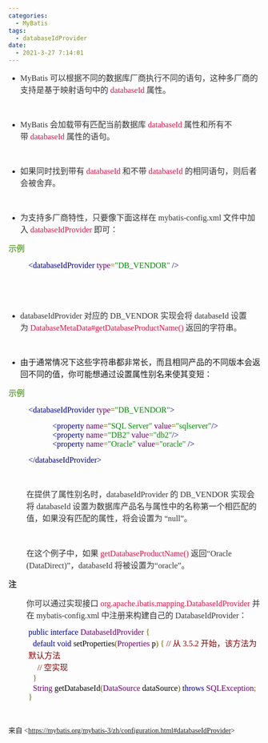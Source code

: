 ```yaml
---
categories:
  - MyBatis
tags:
  - databaseIdProvider
date:
  - 2021-3-27 7:14:01
---
```


<ul style="list-style-type:disc">
    <li><span style="font-size:12.0pt"><span style="font-family:&quot;Comic Sans MS&quot;"><span
                    style="color:#333333">MyBatis </span></span></span><span style="font-size:12.0pt"><span
                style="font-family:&quot;Microsoft YaHei UI&quot;"><span
                    style="color:#333333">可以根据不同的数据库厂商执行不同的语句，这种多厂商的支持是基于映射语句中的&nbsp;</span></span></span><span
            style="font-size:12.0pt"><span style="font-family:&quot;Comic Sans MS&quot;"><span
                    style="color:#dd1144">databaseId</span></span></span><span style="font-size:12.0pt"><span
                style="font-family:&quot;Microsoft YaHei UI&quot;"><span style="color:#333333">&nbsp;属性。
                </span></span></span></li>
</ul>
<p><span style="font-size:12.0pt"><span style="font-family:&quot;Microsoft YaHei UI&quot;"><span
                style="color:#333333"></span></span></span><br></p>
<ul style="list-style-type:disc">
    <li><span style="font-size:12.0pt"><span style="font-family:&quot;Comic Sans MS&quot;"><span
                    style="color:#333333">MyBatis </span></span></span><span style="font-size:12.0pt"><span
                style="font-family:&quot;Microsoft YaHei UI&quot;"><span
                    style="color:#333333">会加载带有匹配当前数据库&nbsp;</span></span></span><span style="font-size:12.0pt"><span
                style="font-family:&quot;Comic Sans MS&quot;"><span
                    style="color:#dd1144">databaseId</span></span></span><span style="font-size:12.0pt"><span
                style="font-family:&quot;Microsoft YaHei UI&quot;"><span
                    style="color:#333333">&nbsp;属性和所有不带&nbsp;</span></span></span><span style="font-size:12.0pt"><span
                style="font-family:&quot;Comic Sans MS&quot;"><span
                    style="color:#dd1144">databaseId</span></span></span><span style="font-size:12.0pt"><span
                style="font-family:&quot;Microsoft YaHei UI&quot;"><span style="color:#333333">&nbsp;属性的语句。
                </span></span></span></li>
</ul>
<p><span style="font-size:12.0pt"><span style="font-family:&quot;Microsoft YaHei UI&quot;"><span
                style="color:#333333"></span></span></span><br></p>
<ul style="list-style-type:disc">
    <li><span style="font-size:12.0pt"><span style="font-family:&quot;Microsoft YaHei UI&quot;"><span
                    style="color:#333333">如果同时找到带有&nbsp;</span></span></span><span style="font-size:12.0pt"><span
                style="font-family:&quot;Comic Sans MS&quot;"><span
                    style="color:#dd1144">databaseId</span></span></span><span style="font-size:12.0pt"><span
                style="font-family:&quot;Microsoft YaHei UI&quot;"><span
                    style="color:#333333">&nbsp;和不带&nbsp;</span></span></span><span style="font-size:12.0pt"><span
                style="font-family:&quot;Comic Sans MS&quot;"><span
                    style="color:#dd1144">databaseId</span></span></span><span style="font-size:12.0pt"><span
                style="font-family:&quot;Microsoft YaHei UI&quot;"><span style="color:#333333">&nbsp;的相同语句，则后者会被舍弃。
                </span></span></span></li>
</ul>
<p><span style="font-size:12.0pt"><span style="font-family:&quot;Microsoft YaHei UI&quot;"><span
                style="color:#333333"></span></span></span><br></p>
<ul style="list-style-type:disc">
    <li><span style="font-size:12.0pt"><span style="font-family:&quot;Microsoft YaHei UI&quot;"><span
                    style="color:#333333">为支持多厂商特性，只要像下面这样在</span></span></span><span style="font-size:12.0pt"><span
                style="font-family:&quot;Comic Sans MS&quot;"><span style="color:#333333"> mybatis-config.xml
                </span></span></span><span style="font-size:12.0pt"><span
                style="font-family:&quot;Microsoft YaHei UI&quot;"><span
                    style="color:#333333">文件中加入&nbsp;</span></span></span><span style="font-size:12.0pt"><span
                style="font-family:&quot;Comic Sans MS&quot;"><span
                    style="color:#dd1144">databaseIdProvider</span></span></span><span style="font-size:12.0pt"><span
                style="font-family:&quot;Microsoft YaHei UI&quot;"><span
                    style="color:#333333">&nbsp;即可：</span></span></span></li>
</ul>
<p><span style="font-size:12.0pt"><span style="font-family:&quot;Microsoft YaHei UI&quot;"><span
                style="color:#70ad47"><strong>示例</strong></span></span></span></p>
<p style="margin-left: 40px;"><span style="font-size:12.0pt"><span style="font-family:&quot;Comic Sans MS&quot;"><span
                style="color:#000088">&lt;databaseIdProvider </span><span style="color:#660066">type</span><span
                style="color:#666600">=</span><span style="color:#008800">"DB_VENDOR" </span><span
                style="color:#000088">/&gt;</span></span></span></p>
<p><span style="font-size:12.0pt"><span style="font-family:&quot;Comic Sans MS&quot;"><span
                style="color:#000088">&nbsp;</span></span></span></p>
<p><span style="font-size:12.0pt"><span style="font-family:&quot;Comic Sans MS&quot;"><span
                style="color:#000088">&nbsp;</span></span></span></p>
<ul style="list-style-type:disc">
    <li><span style="font-size:12.0pt"><span style="font-family:&quot;Comic Sans MS&quot;"><span
                    style="color:#333333">databaseIdProvider </span></span></span><span style="font-size:12.0pt"><span
                style="font-family:&quot;Microsoft YaHei UI&quot;"><span
                    style="color:#333333">对应的</span></span></span><span style="font-size:12.0pt"><span
                style="font-family:&quot;Comic Sans MS&quot;"><span style="color:#333333"> DB_VENDOR
                </span></span></span><span style="font-size:12.0pt"><span
                style="font-family:&quot;Microsoft YaHei UI&quot;"><span
                    style="color:#333333">实现会将</span></span></span><span style="font-size:12.0pt"><span
                style="font-family:&quot;Comic Sans MS&quot;"><span style="color:#333333"> databaseId
                </span></span></span><span style="font-size:12.0pt"><span
                style="font-family:&quot;Microsoft YaHei UI&quot;"><span
                    style="color:#333333">设置为&nbsp;</span></span></span><span style="font-size:12.0pt"><span
                style="font-family:&quot;Comic Sans MS&quot;"><span
                    style="color:#dd1144">DatabaseMetaData#getDatabaseProductName()</span></span></span><span
            style="font-size:12.0pt"><span style="font-family:&quot;Microsoft YaHei UI&quot;"><span
                    style="color:#333333">&nbsp;返回的字符串。 </span></span></span></li>
</ul>
<p><span style="font-size:12.0pt"><span style="font-family:&quot;Microsoft YaHei UI&quot;"><span
                style="color:#333333"></span></span></span><br></p>
<ul style="list-style-type:disc">
    <li><span style="font-size:12.0pt"><span
                style="font-family:&quot;Microsoft YaHei UI&quot;">由于通常情况下这些字符串都非常长，而且相同产品的不同版本会返回不同的值，你可能想通过设置属性别名来使其变短：</span></span>
    </li>
</ul>
<p><span style="font-size:12.0pt"><span style="font-family:&quot;Microsoft YaHei UI&quot;"><span
                style="color:#70ad47"><strong>示例</strong></span></span></span></p>
<p style="margin-left: 40px;"><span style="font-size:12.0pt"><span style="font-family:&quot;Comic Sans MS&quot;"><span
                style="color:#000088">&lt;databaseIdProvider </span><span style="color:#660066">type</span><span
                style="color:#666600">=</span><span style="color:#008800">"DB_VENDOR"</span><span
                style="color:#000088">&gt;</span></span></span></p>
<p style="margin-left: 80px;"><span style="font-size:12.0pt"><span style="font-family:&quot;Comic Sans MS&quot;"><span
                style="color:#000088">&nbsp; &lt;property </span><span style="color:#660066">name</span><span
                style="color:#666600">=</span><span style="color:#008800">"SQL Server" </span><span
                style="color:#660066">value</span><span style="color:#666600">=</span><span
                style="color:#008800">"sqlserver"</span><span style="color:#000088">/&gt;<br>&nbsp; &lt;property
            </span><span style="color:#660066">name</span><span style="color:#666600">=</span><span
                style="color:#008800">"DB2" </span><span style="color:#660066">value</span><span
                style="color:#666600">=</span><span style="color:#008800">"db2"</span><span
                style="color:#000088">/&gt;<br>&nbsp; &lt;property </span><span style="color:#660066">name</span><span
                style="color:#666600">=</span><span style="color:#008800">"Oracle" </span><span
                style="color:#660066">value</span><span style="color:#666600">=</span><span
                style="color:#008800">"oracle" </span><span style="color:#000088">/&gt;</span></span></span></p>
<p style="margin-left: 40px;"><span style="font-size:12.0pt"><span style="font-family:&quot;Comic Sans MS&quot;"><span
                style="color:#000088">&lt;/databaseIdProvider&gt;</span></span></span></p>
<p><span style="font-size:12.0pt"><span style="font-family:&quot;Comic Sans MS&quot;"><span
                style="color:#000088">&nbsp;</span></span></span></p>
<p style="margin-left:36px"><span style="font-size:12.0pt"><span style="color:#333333"><span
                style="font-family:&quot;Microsoft YaHei UI&quot;">在提供了属性别名时，</span><span
                style="font-family:&quot;Comic Sans MS&quot;">databaseIdProvider </span><span
                style="font-family:&quot;Microsoft YaHei UI&quot;">的</span><span
                style="font-family:&quot;Comic Sans MS&quot;"> DB_VENDOR </span><span
                style="font-family:&quot;Microsoft YaHei UI&quot;">实现会将</span><span
                style="font-family:&quot;Comic Sans MS&quot;"> databaseId </span><span
                style="font-family:&quot;Microsoft YaHei UI&quot;">设置为数据库产品名与属性中的名称第一个相匹配的值，如果没有匹配的属性，将会设置为
                “</span><span style="font-family:&quot;Comic Sans MS&quot;">null</span><span
                style="font-family:&quot;Microsoft YaHei UI&quot;">”。 </span></span></span></p>
<p style="margin-left:36px"><span style="font-size:12.0pt"><span style="color:#333333"><span
                style="font-family:&quot;Microsoft YaHei UI&quot;">​​​​​​​</span></span></span><br></p>
<p style="margin-left:36px"><span style="font-size:12.0pt"><span
            style="font-family:&quot;Microsoft YaHei UI&quot;"><span
                style="color:#333333">在这个例子中，如果&nbsp;</span></span><span
            style="font-family:&quot;Comic Sans MS&quot;"><span
                style="color:#dd1144">getDatabaseProductName()</span></span><span
            style="font-family:&quot;Microsoft YaHei UI&quot;"><span style="color:#333333">&nbsp;返回“</span></span><span
            style="font-family:&quot;Comic Sans MS&quot;"><span style="color:#333333">Oracle
                (DataDirect)</span></span><span style="font-family:&quot;Microsoft YaHei UI&quot;"><span
                style="color:#333333">”，</span></span><span style="font-family:&quot;Comic Sans MS&quot;"><span
                style="color:#333333">databaseId </span></span><span
            style="font-family:&quot;Microsoft YaHei UI&quot;"><span style="color:#333333">将被设置为“</span></span><span
            style="font-family:&quot;Comic Sans MS&quot;"><span style="color:#333333">oracle</span></span><span
            style="font-family:&quot;Microsoft YaHei UI&quot;"><span style="color:#333333">”。</span></span></span></p>
<p><span style="font-size:12.0pt"><span style="font-family:&quot;Microsoft YaHei UI&quot;"><span
                style="color:#333333"><strong>注</strong></span></span></span></p>
<p style="margin-left:36px"><span style="font-size:12.0pt"><span
            style="font-family:&quot;Microsoft YaHei UI&quot;"><span
                style="color:#333333">你可以通过实现接口&nbsp;</span></span><span
            style="font-family:&quot;Comic Sans MS&quot;"><span
                style="color:#dd1144">org.apache.ibatis.mapping.DatabaseIdProvider</span></span><span
            style="font-family:&quot;Microsoft YaHei UI&quot;"><span style="color:#333333">&nbsp;并在</span></span><span
            style="font-family:&quot;Comic Sans MS&quot;"><span style="color:#333333"> mybatis-config.xml
            </span></span><span style="font-family:&quot;Microsoft YaHei UI&quot;"><span
                style="color:#333333">中注册来构建自己的</span></span><span style="font-family:&quot;Comic Sans MS&quot;"><span
                style="color:#333333"> DatabaseIdProvider</span></span><span
            style="font-family:&quot;Microsoft YaHei UI&quot;"><span style="color:#333333">：</span></span></span></p>
<p style="margin-left: 40px;"><span style="font-size:12.0pt"><span style="font-family:&quot;Comic Sans MS&quot;"><span
                style="color:#000088">public interface </span></span><span
            style="font-family:&quot;Comic Sans MS&quot;"><span style="color:#660066">DatabaseIdProvider
            </span></span><span style="font-family:&quot;Comic Sans MS&quot;"><span
                style="color:#666600">{</span></span><br>&nbsp; <span
            style="font-family:&quot;Comic Sans MS&quot;"><span style="color:#000088">default void</span></span><span
            style="font-family:&quot;Comic Sans MS&quot;"><span style="color:black"> setProperties</span></span><span
            style="font-family:&quot;Comic Sans MS&quot;"><span style="color:#666600">(</span></span><span
            style="font-family:&quot;Comic Sans MS&quot;"><span style="color:#660066">Properties</span></span><span
            style="font-family:&quot;Comic Sans MS&quot;"><span style="color:black"> p</span></span><span
            style="font-family:&quot;Comic Sans MS&quot;"><span style="color:#666600">) { </span></span><span
            style="font-family:&quot;Comic Sans MS&quot;"><span style="color:#880000">// </span></span><span
            style="font-family:&quot;Microsoft YaHei UI&quot;"><span style="color:#880000">从</span></span><span
            style="font-family:&quot;Comic Sans MS&quot;"><span style="color:#880000"> 3.5.2 </span></span><span
            style="font-family:&quot;Microsoft YaHei UI&quot;"><span
                style="color:#880000">开始，该方法为默认方法</span></span><br>&nbsp;&nbsp;&nbsp; <span
            style="font-family:&quot;Comic Sans MS&quot;"><span style="color:#880000">// </span></span><span
            style="font-family:&quot;Microsoft YaHei UI&quot;"><span style="color:#880000">空实现</span></span><br>&nbsp;
        <span style="font-family:&quot;Comic Sans MS&quot;"><span style="color:#666600">}</span></span><br>&nbsp; <span
            style="font-family:&quot;Comic Sans MS&quot;"><span style="color:#660066">String</span></span><span
            style="font-family:&quot;Comic Sans MS&quot;"><span style="color:black"> getDatabaseId</span></span><span
            style="font-family:&quot;Comic Sans MS&quot;"><span style="color:#666600">(</span></span><span
            style="font-family:&quot;Comic Sans MS&quot;"><span style="color:#660066">DataSource</span></span><span
            style="font-family:&quot;Comic Sans MS&quot;"><span style="color:black"> dataSource</span></span><span
            style="font-family:&quot;Comic Sans MS&quot;"><span style="color:#666600">) </span></span><span
            style="font-family:&quot;Comic Sans MS&quot;"><span style="color:#000088">throws </span></span><span
            style="font-family:&quot;Comic Sans MS&quot;"><span style="color:#660066">SQLException</span></span><span
            style="font-family:&quot;Comic Sans MS&quot;"><span style="color:#666600">;</span></span><br><span
            style="font-family:&quot;Comic Sans MS&quot;"><span style="color:#666600">}</span></span></span></p>
<p style="margin-left: 40px;"><span style="font-size:12.0pt"><span
            style="font-family:&quot;Comic Sans MS&quot;">&nbsp;</span></span></p>
<p><span style="font-family:&quot;Microsoft YaHei UI&quot;">来自</span><span
        style="font-family:&quot;Comic Sans MS&quot;"> &lt;</span><a
        data-cke-saved-href="https://mybatis.org/mybatis-3/zh/configuration.html#databaseIdProvider"
        href="https://mybatis.org/mybatis-3/zh/configuration.html#databaseIdProvider"><span
            style="font-family:&quot;Comic Sans MS&quot;">https://mybatis.org/mybatis-3/zh/configuration.html#databaseIdProvider</span></a><span
        style="font-family:&quot;Comic Sans MS&quot;">&gt; </span></p>
